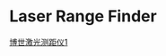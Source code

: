 # Laser Range Finder
[博世激光测距仪1](https://user-images.githubusercontent.com/32056331/113824984-04c6a700-97b3-11eb-91d7-3c1aeb37809f.jpg)   

